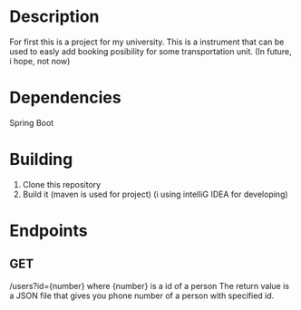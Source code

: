# Description
For first this is a project for my university. 
This is a instrument that can be used to easly add booking posibility for some transportation unit. (In future, i hope, not now)

# Dependencies
Spring Boot

# Building
1. Clone this repository
2. Build it (maven is used for project) (i using intelliG IDEA for developing)

# Endpoints
## GET
/users?id={number}
where {number} is a id of a person
The return value is a JSON file that gives you phone number of a person with specified id.
